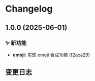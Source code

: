 # Changelog

## 1.0.0 (2025-06-01)


### ✨ 新功能

* **emoji:** 实现 emoji 合成功能 ([f2aca29](https://github.com/CandriaJS/karin-plugin-emojimix/commit/f2aca29b1b06dc2406a1dbd21d2a4dc9ff920db2))

## 变更日志
